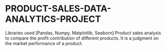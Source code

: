 # PRODUCT-SALES-DATA-ANALYTICS-PROJECT

Libraries used [Pandas, Numpy, Matplotlib, Seaborn]
Product sales analysis to compare the profit contribution of different products. 
It is a judgment on the market performance of a product.
